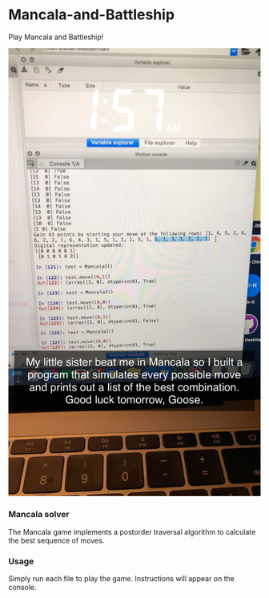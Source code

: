 # Mancala-and-Battleship
Play Mancala and Battleship!

![Using the Mancala-solver to beat my sister](https://github.com/adam-wasserman/Mancala-and-Battleship/blob/main/beatSister.png)

### Mancala solver
The Mancala game implements a postorder traversal algorithm to calculate the best sequence of moves.

### Usage
Simply run each file to play the game. Instructions will appear on the console.
